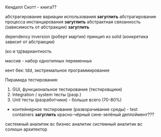 Кендалл Скотт - книга??

абстрагирование вариации использования **загуглить**
абстрагирование процесса инстанцирования **загуглить**
абстрактная связанность (зависимость от абстракции) **загуглить**

dependency inversion (роберт мартин) принцип из solid
(конкретика зависит от абстракции)

(ко и тд)вариантность

массив - набор однотипных переменных

кент бек: tdd, экстремальное программирование

Пирамида тестирования:
1) GUI, функциональное тестирование (тестировщики)
2) Integration / system тесты (разр.)
3) Unit тесты (разработчики) - больше всего (70-80%)
+ контейнерное тестирование (разворачивание среды) - test containers **загуглить**
красно-чёрный сине-зелёный деплоймент???

системный аналитик вс бизнес аналитик
системный аналитик вс солюшн архитектор